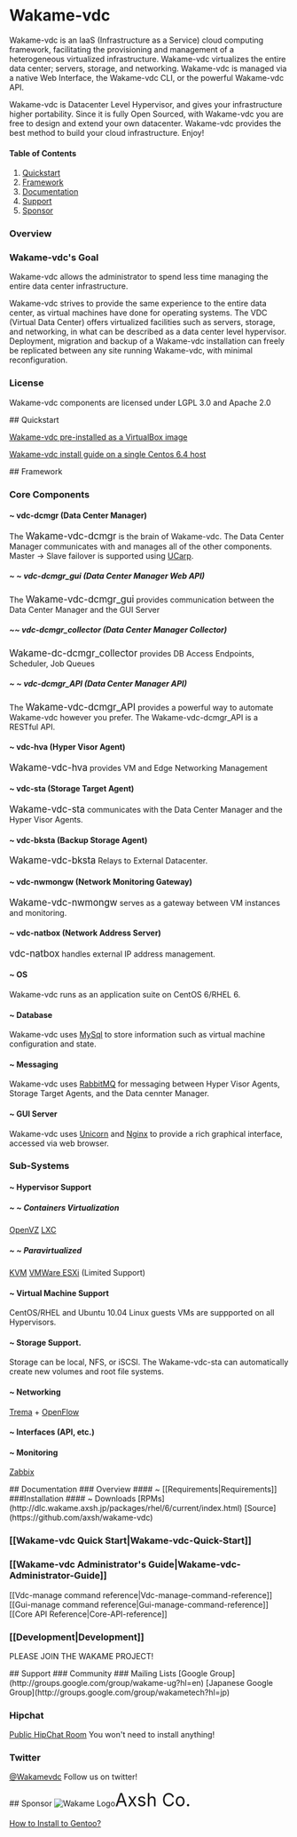 # Wakame-vdc
Wakame-vdc is an IaaS (Infrastructure as a Service) cloud computing framework, facilitating the provisioning and management of a heterogeneous virtualized infrastructure. Wakame-vdc virtualizes the entire data center; servers, storage, and networking. Wakame-vdc is managed via a native Web Interface, the Wakame-vdc CLI, or the powerful Wakame-vdc API.

Wakame-vdc is Datacenter Level Hypervisor, and gives your infrastructure higher portability. Since it is fully Open Sourced, with Wakame-vdc you are free to design and extend your own datacenter. Wakame-vdc provides the best method to build your cloud infrastructure. Enjoy!

#### Table of Contents
1. [Quickstart](#quickstart)
2. [Framework](#framework)
3. [Documentation](#documentation)
4. [Support](#support)
5. [Sponsor](#sponsor)

### Overview

### Wakame-vdc's Goal

Wakame-vdc allows the administrator to spend less time managing the entire data center infrastructure.

Wakame-vdc strives to provide the same experience to the entire data center, as virtual machines have done for operating systems. The VDC (Virtual Data Center) offers virtualized facilities such as servers, storage, and networking, in what can be described as a data center level hypervisor. Deployment, migration and backup of a Wakame-vdc installation can freely be replicated between any site running Wakame-vdc, with minimal reconfiguration.

### License

Wakame-vdc components are licensed under LGPL 3.0 and Apache 2.0

<a name="quickstart" />
## Quickstart

[Wakame-vdc pre-installed as a VirtualBox image](http://wakameusersgroup.org/demo_image.html)

[Wakame-vdc install guide on a single Centos 6.4 host](install-guide)

<a name="framework" />
## Framework

### Core Components
#### ~ vdc-dcmgr (Data Center Manager)
The <big>Wakame-vdc-dcmgr</big> is the brain of Wakame-vdc. The Data Center Manager communicates with and manages all of the other components. Master -> Slave failover is supported using [UCarp](https://github.com/jedisct1/UCarp).
##### ~ ~ vdc-dcmgr_gui (Data Center Manager Web API)
The <big>Wakame-vdc-dcmgr_gui</big> provides communication between the Data Center Manager and the GUI Server
##### ~~ vdc-dcmgr_collector (Data Center Manager Collector)
<big>Wakame-dc-dcmgr_collector</big> provides DB Access Endpoints, Scheduler, Job Queues
##### ~ ~ vdc-dcmgr_API (Data Center Manager API)
The <big>Wakame-vdc-dcmgr_API</big> provides a powerful way to automate Wakame-vdc however you prefer. The Wakame-vdc-dcmgr_API is a RESTful API.
#### ~ vdc-hva (Hyper Visor Agent)
<big>Wakame-vdc-hva</big> provides VM and Edge Networking Management
#### ~ vdc-sta (Storage Target Agent)
<big>Wakame-vdc-sta</big> communicates with the Data Center Manager and the Hyper Visor Agents.
#### ~ vdc-bksta (Backup Storage Agent)
<big>Wakame-vdc-bksta</big> Relays to External Datacenter.
#### ~ vdc-nwmongw (Network Monitoring Gateway)
<big>Wakame-vdc-nwmongw</big> serves as a gateway between VM instances and monitoring.
#### ~ vdc-natbox (Network Address Server)
<big>vdc-natbox</big> handles external IP address management.
#### ~ OS
Wakame-vdc runs as an application suite on CentOS 6/RHEL 6.
#### ~ Database
Wakame-vdc uses [MySql](http://www.mysql.com/) to store information such as virtual machine configuration and state.
#### ~ Messaging
Wakame-vdc uses [RabbitMQ](http://www.rabbitmq.com/) for messaging between Hyper Visor Agents, Storage Target Agents, and the Data cennter Manager.
#### ~ GUI Server
  Wakame-vdc uses [Unicorn](http://unicorn.bogomips.org/) and [Nginx](http://nginx.org/) to provide a rich graphical interface, accessed via web browser.


### Sub-Systems
#### ~ Hypervisor Support
##### ~ ~ Containers Virtualization
[OpenVZ](http://openvz.org/Main_Page)
[LXC](http://lxc.sourceforge.net/)
##### ~ ~ Paravirtualized
[KVM](http://www.linux-kvm.org/page/Main_Page)
[VMWare ESXi](http://www.vmware.com/products/vsphere-hypervisor/overview.html) (Limited Support)


#### ~ Virtual Machine Support
CentOS/RHEL and Ubuntu 10.04 Linux guests VMs are suppported on all Hypervisors.

#### ~ Storage Support.
Storage can be local, NFS, or iSCSI. The Wakame-vdc-sta can automatically create new volumes and root file systems.

#### ~ Networking
[Trema](http://trema.github.io/trema/) + [OpenFlow](http://www.openflow.org/)
#### ~ Interfaces (API, etc.)

#### ~ Monitoring
[Zabbix](http://www.zabbix.com/)

<a name="documentation" />
## Documentation
### Overview
#### ~ [[Requirements|Requirements]]
###Installation
#### ~ Downloads
[RPMs](http://dlc.wakame.axsh.jp/packages/rhel/6/current/index.html)
[Source](https://github.com/axsh/wakame-vdc)

### [[Wakame-vdc Quick Start|Wakame-vdc-Quick-Start]]

### [[Wakame-vdc Administrator's Guide|Wakame-vdc-Administrator-Guide]]
[[Vdc-manage command reference|Vdc-manage-command-reference]]
[[Gui-manage command reference|Gui-manage-command-reference]]
[[Core API Reference|Core-API-reference]]

### [[Development|Development]]

PLEASE JOIN THE WAKAME PROJECT!

<a name="support" />
## Support
### Community
### Mailing Lists
[Google Group](http://groups.google.com/group/wakame-ug?hl=en)
[Japanese Google Group](http://groups.google.com/group/wakametech?hl=jp)

### Hipchat
[Public HipChat Room](https://www.hipchat.com/gC3AhFzIa)
You won't need to install anything!

### Twitter
[@Wakamevdc](https://twitter.com/wakamevdc)
Follow us on twitter!

<a name="sponsor" />
## Sponsor
<span class="float-left><a href="http://axsh.jp/"><img src="http://axsh.github.io/wiki/img/wakame-logo-70.png" alt="Wakame Logo" /></a></span><Font size=6>Axsh Co.</font>


[How to Install to Gentoo?](https://github.com/s1061123/wakame-vdc/wiki/Wakame-vdc-install-memo-for-Gentoo-linux-v1.0)

